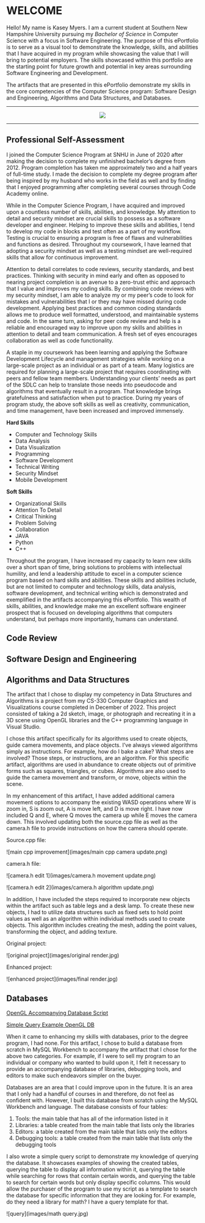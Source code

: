 # WELCOME


Hello! My name is Kasey Myers. I am a current student at Southern New Hampshire University pursuing my *Bachelor of Science* in Computer Science with a focus in Software Engineering. The purpose of this ePortfolio is to serve as a visual tool to demonstrate the knowledge, skills, and abilities that I have acquired in my program while showcasing the value that I will bring to potential employers. The skills showcased within this portfolio are the starting point for future growth and potential in key areas surrounding Software Engineering and Development.

The artifacts that are presented in this ePortfolio demonstrate my skills in the core competencies of the Computer Science program: Software Design and Engineering, Algorithms and Data Structures, and Databases.

---

<div style="text-align: center;">
  <a href="https://kmyers0819.github.io" title="ePortfolio Home Page"><img src="https://img.shields.io/badge/Home-ePortfolio-blue.svg?style=for-the-badge&logo=homeassistant" /></a>
</div>

---

## Professional Self-Assessment

I joined the Computer Science Program at SNHU in June of 2020 after making the decision to complete my unfinished bachelor’s degree from 2012. Program completion has taken me approximately two and a half years of full-time study. I made the decision to complete my degree program after being inspired by my husband who works in the field as well and by finding that I enjoyed programming after completing several courses through Code Academy online.

While in the Computer Science Program, I have acquired and improved upon a countless number of skills, abilities, and knowledge. My attention to detail and security mindset are crucial skills to possess as a software developer and engineer. Helping to improve these skills and abilities, I tend to develop my code in blocks and test often as a part of my workflow. Testing is crucial to ensuring a program is free of flaws and vulnerabilities and functions as desired. Throughout my coursework, I have learned that adopting a security mindset as well as a testing mindset are well-required skills that allow for continuous improvement.

Attention to detail correlates to code reviews, security standards, and best practices. Thinking with security in mind early and often as opposed to nearing project completion is an avenue to a zero-trust ethic and approach that I value and improves my coding skills. By combining code reviews with my security mindset, I am able to analyze my or my peer’s code to look for mistakes and vulnerabilities that I or they may have missed during code development. Applying best practices and common coding standards allows me to produce well formatted, understood, and maintainable systems and code. In the same turn, asking for peer code review and help is a reliable and encouraged way to improve upon my skills and abilities in attention to detail and team communication. A fresh set of eyes encourages collaboration as well as code functionality.

A staple in my coursework has been learning and applying the Software Development Lifecycle and management strategies while working on a large-scale project as an individual or as part of a team. Many logistics are required for planning a large-scale project that requires coordinating with peers and fellow team members. Understanding your clients’ needs as part of the SDLC can help to translate those needs into pseudocode and algorithms that eventually result in a program. That knowledge brings gratefulness and satisfaction when put to practice. During my years of program study, the above soft skills as well as creativity, communication, and time management, have been increased and improved immensely.

**Hard Skills**
- Computer and Technology Skills	
- Data Analysis
- Data Visualization	
- Programming
- Software Development
- Technical Writing
- Security Mindset
- Mobile Development	

**Soft Skills**
- Organizational Skills
- Attention To Detail
- Critical Thinking
- Problem Solving
- Collaboration
- JAVA
- Python
- C++

Throughout the program, I have increased my capacity to learn new skills over a short span of time, bring solutions to problems with intellectual humility, and lend a leadership attitude to excel in a computer science program based on hard skills and abilities. These skills and abilities include, but are not limited to computer and technology skills, data analysis, software development, and technical writing which is demonstrated and exemplified in the artifacts accompanying this ePortfolio. This wealth of skills, abilities, and knowledge make me an excellent software engineer prospect that is focused on developing algorithms that computers understand, but perhaps more importantly, humans can understand.

## Code Review

## Software Design and Engineering

## Algorithms and Data Structures

The artifact that I chose to display my competency in Data Structures and Algorithms is a project from my CS-330 Computer Graphics and Visualizations course completed in December of 2022. This project consisted of taking a 2d sketch, image, or photograph and recreating it in a 3D scene using OpenGL libraries and the C++ programming language in Visual Studio.

I chose this artifact specifically for its algorithms used to create objects, guide camera movements, and place objects. I’ve always viewed algorithms simply as instructions. For example, how do I bake a cake? What steps are involved? Those steps, or instructions, are an algorithm. For this specific artifact, algorithms are used in abundance to create objects out of primitive forms such as squares, triangles, or cubes. Algorithms are also used to guide the camera movement and transform, or move, objects within the scene.

In my enhancement of this artifact, I have added additional camera movement options to accompany the existing WASD operations where W is zoom in, S is zoom out, A is move left, and D is move right. I have now included Q and E, where Q moves the camera up while E moves the camera down. This involved updating both the source.cpp file as well as the camera.h file to provide instructions on how the camera should operate.

Source.cpp file:

![main cpp improvement](images/main cpp camera update.png)

camera.h file:

![camera.h edit 1](images/camera.h movement update.png)

![camera.h edit 2](images/camera.h algorithm update.png)

In addition, I have included the steps required to incorporate new objects within the artifact such as table legs and a desk lamp. To create these new objects, I had to utilize data structures such as fixed sets to hold point values as well as an algorithm within individual methods used to create objects. This algorithm includes creating the mesh, adding the point values, transforming the object, and adding texture.

Original project:

![original project](images/original render.jpg)

Enhanced project:

![enhanced project](images/final render.jpg)

## Databases
[OpenGL Accompanying Database Script](https://github.com/kmyers0819/kmyers0819.github.io/blob/c737a914be87ed4101c4d6ad1ddca37ada7f08a1/OpenGL.sql)

[Simple Query Example OpenGL DB](https://github.com/kmyers0819/kmyers0819.github.io/blob/c737a914be87ed4101c4d6ad1ddca37ada7f08a1/OpenGL%20Simple%20Query%20Example.sql)

When it came to enhancing my skills with databases, prior to the degree program, I had none. For this artifact, I chose to build a database from scratch in MySQL Workbench to accompany the artifact that I chose for the above two categories. For example, if I were to sell my program to an individual or company who wanted to build upon it, I felt it necessary to provide an accompanying database of libraries, debugging tools, and editors to make such endeavors simpler on the buyer.

Databases are an area that I could improve upon in the future. It is an area that I only had a handful of courses in and therefore, do not feel as confident with. However, I built this database from scratch using the MySQL Workbench and language. The database consists of four tables:

1. Tools: the main table that has all of the information listed in it
2. Libraries: a table created from the main table that lists only the libraries
3. Editors: a table created from the main table that lists only the editors
4. Debugging tools: a table created from the main table that lists only the debugging tools

I also wrote a simple query script to demonstrate my knowledge of querying the database. It showcases examples of showing the created tables, querying the table to display all information within it, querying the table while searching for rows that contain certain words, and querying the table to search for certain words but only display specific columns. This would allow the purchaser of the program to use my script as a template to search the database for specific information that they are looking for. For example, do they need a library for math? I have a query template for that.

![query](images/math query.jpg)


